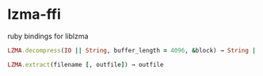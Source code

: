 lzma-ffi
========

ruby bindings for liblzma

```ruby
LZMA.decompress(IO || String, buffer_length = 4096, &block) → String || IO || StringIO
```

```ruby
LZMA.extract(filename [, outfile]) → outfile
```
